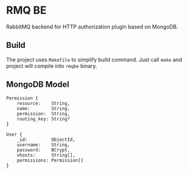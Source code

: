 # RMQ BE

RabbitMQ backend for HTTP authorization plugin based on MongoDB.

## Build

The project uses `Makefile` to simplify build command. Just call `make` and
project will compile into `rmqbe` binary.

## MongoDB Model

```
Permission {
    resource:    String,
    name:        String,
    permission:  String,
    routing_key: String?
}
```

```
User {
    _id:         ObjectId,
    username:    String,
    password:    BCrypt,
    vhosts:      String[],
    permissions: Permission[]
}
```
